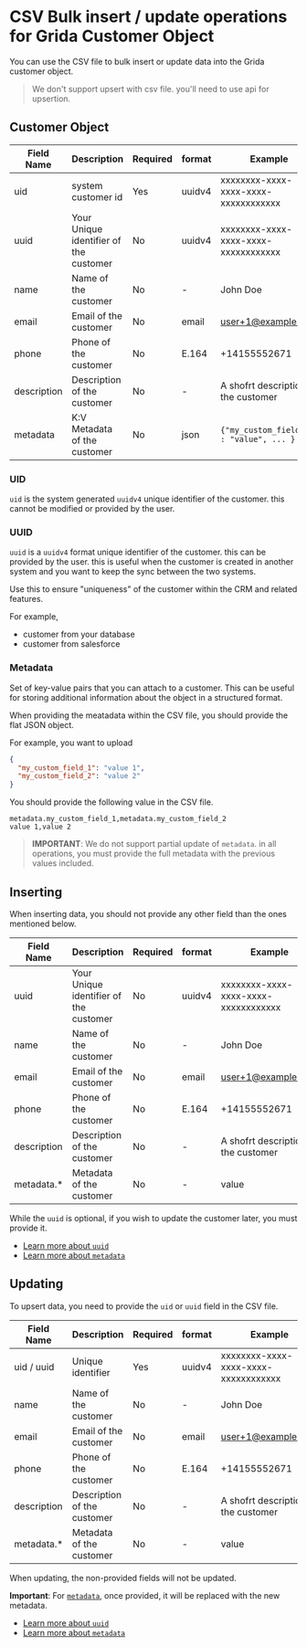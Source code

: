 # CSV Bulk insert / update operations for Grida Customer Object

You can use the CSV file to bulk insert or update data into the Grida customer object.

> We don't support upsert with csv file. you'll need to use api for upsertion.

## Customer Object

| Field Name  | Description                            | Required | format | Example                                 | update | unique            |
| ----------- | -------------------------------------- | -------- | ------ | --------------------------------------- | ------ | ----------------- |
| uid         | system customer id                     | Yes      | uuidv4 | xxxxxxxx-xxxx-xxxx-xxxx-xxxxxxxxxxxx    | No     | Yes               |
| uuid        | Your Unique identifier of the customer | No       | uuidv4 | xxxxxxxx-xxxx-xxxx-xxxx-xxxxxxxxxxxx    | Yes    | Yes (if provided) |
| name        | Name of the customer                   | No       | -      | John Doe                                | Yes    | No                |
| email       | Email of the customer                  | No       | email  | user+1@example.com                      | Yes    | No                |
| phone       | Phone of the customer                  | No       | E.164  | +14155552671                            | Yes    | No                |
| description | Description of the customer            | No       | -      | A shofrt description of the customer    | Yes    | No                |
| metadata    | K:V Metadata of the customer           | No       | json   | `{"my_custom_field_1" : "value", ... }` | Yes    | No                |

### UID

`uid` is the system generated `uuidv4` unique identifier of the customer. this cannot be modified or provided by the user.

### UUID

`uuid` is a `uuidv4` format unique identifier of the customer. this can be provided by the user.
this is useful when the customer is created in another system and you want to keep the sync between the two systems.

Use this to ensure "uniqueness" of the customer within the CRM and related features.

For example,

- customer from your database
- customer from salesforce

### Metadata

Set of key-value pairs that you can attach to a customer. This can be
useful for storing additional information about the object in a
structured format.

When providing the meatadata within the CSV file, you should provide the flat JSON object.

For example, you want to upload

```json
{
  "my_custom_field_1": "value 1",
  "my_custom_field_2": "value 2"
}
```

You should provide the following value in the CSV file.

```csv
metadata.my_custom_field_1,metadata.my_custom_field_2
value 1,value 2
```

> **IMPORTANT**: We do not support partial update of `metadata`. in all operations, you must provide the full metadata with the previous values included.

## Inserting

When inserting data, you should not provide any other field than the ones mentioned below.

| Field Name  | Description                            | Required | format | Example                              |
| ----------- | -------------------------------------- | -------- | ------ | ------------------------------------ |
| uuid        | Your Unique identifier of the customer | No       | uuidv4 | xxxxxxxx-xxxx-xxxx-xxxx-xxxxxxxxxxxx |
| name        | Name of the customer                   | No       | -      | John Doe                             |
| email       | Email of the customer                  | No       | email  | user+1@example.com                   |
| phone       | Phone of the customer                  | No       | E.164  | +14155552671                         |
| description | Description of the customer            | No       | -      | A shofrt description of the customer |
| metadata.\* | Metadata of the customer               | No       | -      | value                                |

While the `uuid` is optional, if you wish to update the customer later, you must provide it.

- [Learn more about `uuid`](#uuid)
- [Learn more about `metadata`](#metadata)

## Updating

To upsert data, you need to provide the `uid` or `uuid` field in the CSV file.

| Field Name  | Description                 | Required | format | Example                              |
| ----------- | --------------------------- | -------- | ------ | ------------------------------------ |
| uid / uuid  | Unique identifier           | Yes      | uuidv4 | xxxxxxxx-xxxx-xxxx-xxxx-xxxxxxxxxxxx |
| name        | Name of the customer        | No       | -      | John Doe                             |
| email       | Email of the customer       | No       | email  | user+1@example.com                   |
| phone       | Phone of the customer       | No       | E.164  | +14155552671                         |
| description | Description of the customer | No       | -      | A shofrt description of the customer |
| metadata.\* | Metadata of the customer    | No       | -      | value                                |

When updating, the non-provided fields will not be updated.

**Important**: For [`metadata`](#metadata), once provided, it will be replaced with the new metadata.

- [Learn more about `uuid`](#uuid)
- [Learn more about `metadata`](#metadata)
